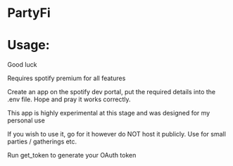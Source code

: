 # PartyFi

# Usage:
Good luck

Requires spotify premium for all features

Create an app on the spotify dev portal, put the required details into the .env file. Hope and pray it works correctly.

This app is highly experimental at this stage and was designed for my personal use

If you wish to use it, go for it however do NOT host it publicly. Use for small parties / gatherings etc.

Run get_token to generate your OAuth token